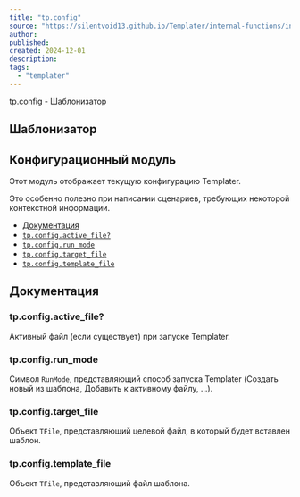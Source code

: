 ```yaml
---
title: "tp.config"
source: "https://silentvoid13.github.io/Templater/internal-functions/internal-modules/config-module.html"
author:
published:
created: 2024-12-01
description:
tags:
  - "templater"
---
```

tp.config - Шаблонизатор           

## Шаблонизатор

## Конфигурационный модуль

Этот модуль отображает текущую конфигурацию Templater.

Это особенно полезно при написании сценариев, требующих некоторой контекстной информации.

- [Документация](https://silentvoid13.github.io/Templater/internal-functions/internal-modules/#documentation)
- [`tp.config.active_file?`](https://silentvoid13.github.io/Templater/internal-functions/internal-modules/#tpconfigactive_file)
- [`tp.config.run_mode`](https://silentvoid13.github.io/Templater/internal-functions/internal-modules/#tpconfigrun_mode)
- [`tp.config.target_file`](https://silentvoid13.github.io/Templater/internal-functions/internal-modules/#tpconfigtarget_file)
- [`tp.config.template_file`](https://silentvoid13.github.io/Templater/internal-functions/internal-modules/#tpconfigtemplate_file)

## Документация
### tp.config.active_file?

Активный файл (если существует) при запуске Templater.

### tp.config.run_mode

Символ `RunMode`, представляющий способ запуска Templater (Создать новый из шаблона, Добавить к активному файлу, ...).

### tp.config.target_file

Объект `TFile`, представляющий целевой файл, в который будет вставлен шаблон.

### tp.config.template_file

Объект `TFile`, представляющий файл шаблона.